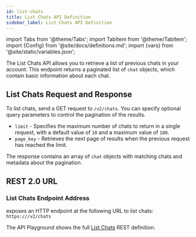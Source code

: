 ```yaml
---
id: list-chats
title: List Chats API Definition
sidebar_label: List Chats API Definition
---
```


import Tabs from '@theme/Tabs';
import TabItem from '@theme/TabItem';
import {Config} from '@site/docs/definitions.md';
import {vars} from '@site/static/variables.json';

The List Chats API allows you to retrieve a list of previous chats in your 
account. This endpoint returns a paginated list of `chat` objects, which 
contain basic information about each chat.

## List Chats Request and Response

To list chats, send a GET request to `/v2/chats`. You can specify optional 
query parameters to control the pagination of the results. 

* `limit` - Specifies the maximum number of chats to return in a single 
  request, with a default value of `10` and a maximum value of `100`. 
* `page_key` - Retrieves the next page of results when the previous request 
  has reached the limit.

The response contains an array of `chat` objects with matching chats and 
metadata about the pagination.

## REST 2.0 URL

### List Chats Endpoint Address

<Config v="names.product"/> exposes an HTTP endpoint at the following URL
to list chats:
<code>https://<Config v="domains.rest.indexing"/>/v2/chats</code>

The API Playground shows the full [List Chats](/docs/rest-api/list-chats) REST definition.
